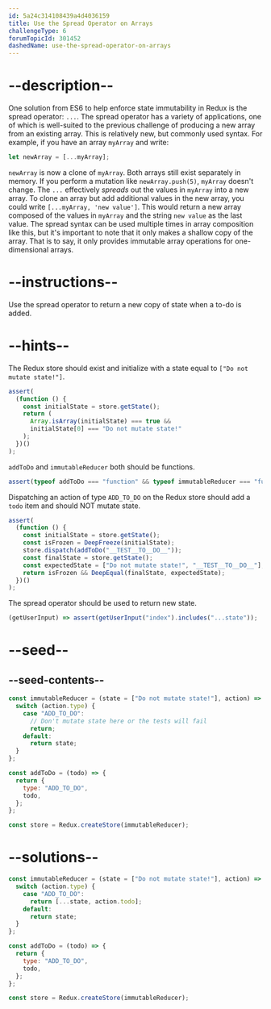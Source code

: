 ```yaml
---
id: 5a24c314108439a4d4036159
title: Use the Spread Operator on Arrays
challengeType: 6
forumTopicId: 301452
dashedName: use-the-spread-operator-on-arrays
---
```


# --description--

One solution from ES6 to help enforce state immutability in Redux is the spread operator: `...`. The spread operator has a variety of applications, one of which is well-suited to the previous challenge of producing a new array from an existing array. This is relatively new, but commonly used syntax. For example, if you have an array `myArray` and write:

```js
let newArray = [...myArray];
```

`newArray` is now a clone of `myArray`. Both arrays still exist separately in memory. If you perform a mutation like `newArray.push(5)`, `myArray` doesn't change. The `...` effectively _spreads_ out the values in `myArray` into a new array. To clone an array but add additional values in the new array, you could write `[...myArray, 'new value']`. This would return a new array composed of the values in `myArray` and the string `new value` as the last value. The spread syntax can be used multiple times in array composition like this, but it's important to note that it only makes a shallow copy of the array. That is to say, it only provides immutable array operations for one-dimensional arrays.

# --instructions--

Use the spread operator to return a new copy of state when a to-do is added.

# --hints--

The Redux store should exist and initialize with a state equal to `["Do not mutate state!"]`.

```js
assert(
  (function () {
    const initialState = store.getState();
    return (
      Array.isArray(initialState) === true &&
      initialState[0] === "Do not mutate state!"
    );
  })()
);
```

`addToDo` and `immutableReducer` both should be functions.

```js
assert(typeof addToDo === "function" && typeof immutableReducer === "function");
```

Dispatching an action of type `ADD_TO_DO` on the Redux store should add a `todo` item and should NOT mutate state.

```js
assert(
  (function () {
    const initialState = store.getState();
    const isFrozen = DeepFreeze(initialState);
    store.dispatch(addToDo("__TEST__TO__DO__"));
    const finalState = store.getState();
    const expectedState = ["Do not mutate state!", "__TEST__TO__DO__"];
    return isFrozen && DeepEqual(finalState, expectedState);
  })()
);
```

The spread operator should be used to return new state.

```js
(getUserInput) => assert(getUserInput("index").includes("...state"));
```

# --seed--

## --seed-contents--

```js
const immutableReducer = (state = ["Do not mutate state!"], action) => {
  switch (action.type) {
    case "ADD_TO_DO":
      // Don't mutate state here or the tests will fail
      return;
    default:
      return state;
  }
};

const addToDo = (todo) => {
  return {
    type: "ADD_TO_DO",
    todo,
  };
};

const store = Redux.createStore(immutableReducer);
```

# --solutions--

```js
const immutableReducer = (state = ["Do not mutate state!"], action) => {
  switch (action.type) {
    case "ADD_TO_DO":
      return [...state, action.todo];
    default:
      return state;
  }
};

const addToDo = (todo) => {
  return {
    type: "ADD_TO_DO",
    todo,
  };
};

const store = Redux.createStore(immutableReducer);
```
